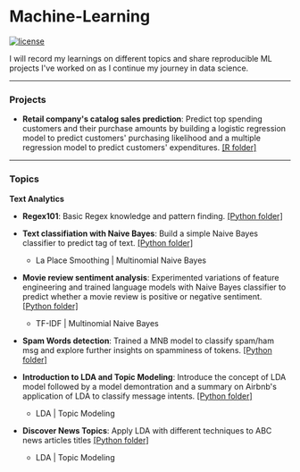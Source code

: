 # Machine-Learning
[![license](https://img.shields.io/github/license/mashape/apistatus.svg)](https://github.com/jchen0529/Machine-Learning/blob/master/LICENSE)

I will record my learnings on different topics and share reproducible ML projects I've worked on as I continue my journey in data science.

***

### Projects

* **Retail company's catalog sales prediction**: Predict top spending customers and their purchase amounts by building a logistic regression model to predict customers' purchasing likelihood and a multiple regression model to predict customers' expenditures. [[R folder]](https://github.com/jchen0529/Machine-Learning/tree/master/Projects/CatalogSalesPrediction)

***

### Topics

**Text Analytics**

* **Regex101**: Basic Regex knowledge and pattern finding. [[Python folder]](https://github.com/jchen0529/Machine-Learning/blob/master/Text%20Analytics/Regex101.ipynb)

* **Text classifiation with Naive Bayes**: Build a simple Naive Bayes classifier to predict tag of text. [[Python folder]](https://github.com/jchen0529/Machine-Learning/blob/master/Text%20Analytics/ClassifyTextWithNaiveBayes.ipynb)
	* La Place Smoothing | Multinomial Naive Bayes

* **Movie review sentiment analysis**: Experimented variations of feature engineering and trained language models with Naive Bayes classifier to predict whether a movie review is positive or negative sentiment. [[Python folder]](https://github.com/jchen0529/Machine-Learning/blob/master/Text%20Analytics/MovieReviewSentimentAnalysis.ipynb)
	* TF-IDF | Multinomial Naive Bayes

* **Spam Words detection**: Trained a MNB model to classify spam/ham msg and explore further insights on spamminess of tokens. [[Python folder]](https://github.com/jchen0529/Machine-Learning/blob/master/Text%20Analytics/SpamWordsDetectionNB.ipynb)

* **Introduction to LDA and Topic Modeling**: Introduce the concept of LDA model followed by a model demontration and a summary on Airbnb's application of LDA to classify message intents. [[Python folder]](https://github.com/jchen0529/Machine-Learning/blob/master/Text%20Analytics/LDAIntro.ipynb)
	* LDA | Topic Modeling

* **Discover News Topics**: Apply LDA with different techniques to ABC news articles titles [[Python folder]](https://github.com/jchen0529/Machine-Learning/blob/master/Text%20Analytics/DiscoverNewsTopics.ipynb)
	* LDA | Topic Modeling

